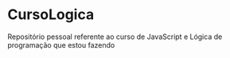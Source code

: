 # CursoLogica
Repositório pessoal referente ao curso de JavaScript e Lógica de programação que estou fazendo
